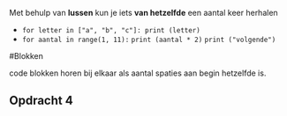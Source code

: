 

Met behulp van **lussen** kun je iets **van hetzelfde** een aantal keer herhalen

- `for letter in ["a", "b", "c"]: print (letter)`
- `for aantal in range(1, 11):`
    `print (aantal * 2)`
    `print ("volgende")`

#Blokken

code blokken horen bij elkaar als aantal spaties aan begin hetzelfde is.

## Opdracht 4
